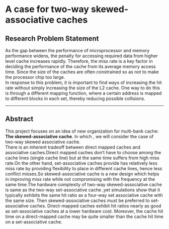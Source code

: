#                                    A case for two-way skewed-associative caches

## Research Problem Statement
As the gap between the performance of microprocessor and memory performance widens, the penalty for accessing
required data from higher level cache increases rapidly. Therefore, the miss rate is a key factor in deciding 
the performance of the cache from its average memory access time. Since the size of the caches are often 
constrained so as not to make the processor chip too large.
<br/>In response to this problem, it is important to find ways of increasing the hit rate without simply 
increasing the size of the L2 cache. One way to do this is through a different mapping function, where a certain 
address is mapped to different blocks in each set, thereby reducing possible collisions.	

<hr/>

## Abstract
This project focuses on an idea of new organization for multi-bank cache: **The skewed-associative cache**. In which , 
we will consider the case of two-way skewed associative cache.
<br/>There is an inherent tradeoff between direct mapped caches and associative caches.Direct mapped caches don’t have 
to choose among the cache lines (single cache line) but at the same time suffers from high miss rate.On the other hand,
set-associative caches provide has relatively less miss rate by providing flexibility to place in different cache
lines, hence less conflict misses.So skewed-associative cache is  a new design which helps in improving miss rate while
not compromising with the frequency at the same time.The hardware complexity of two-way skewed-associative cache  is same
as the two-way set-associative cache ,yet simulations show that it typically exhibits the same hit ratio as a four-way 
set associative cache with the same size. Then skewed-associative caches must be preferred to set-associative caches. 
Direct-mapped caches exhibit hit ratios nearly as good as set-associative caches at a lower hardware cost. Moreover,
the cache hit time on a direct-mapped cache may be quite smaller than the cache hit time on a set-associative cache.
